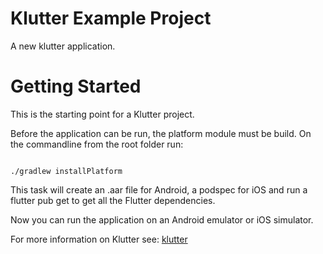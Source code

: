 # Klutter Example Project
A new klutter application.

# Getting Started
This is the starting point for a Klutter project.

Before the application can be run, the platform module must be build.
On the commandline from the root folder run:

```shell

./gradlew installPlatform

```

This task will create an .aar file for Android, a podspec for iOS and run a flutter pub get to get all the
Flutter dependencies.

Now you can run the application on an Android emulator or iOS simulator.

For more information on Klutter see: [klutter](https://github.com/buijs-dev/klutter)